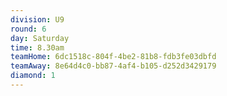 ```yaml
---
division: U9
round: 6
day: Saturday
time: 8.30am
teamHome: 6dc1518c-804f-4be2-81b8-fdb3fe03dbfd
teamAway: 8e64d4c0-bb87-4af4-b105-d252d3429179
diamond: 1
---
```

